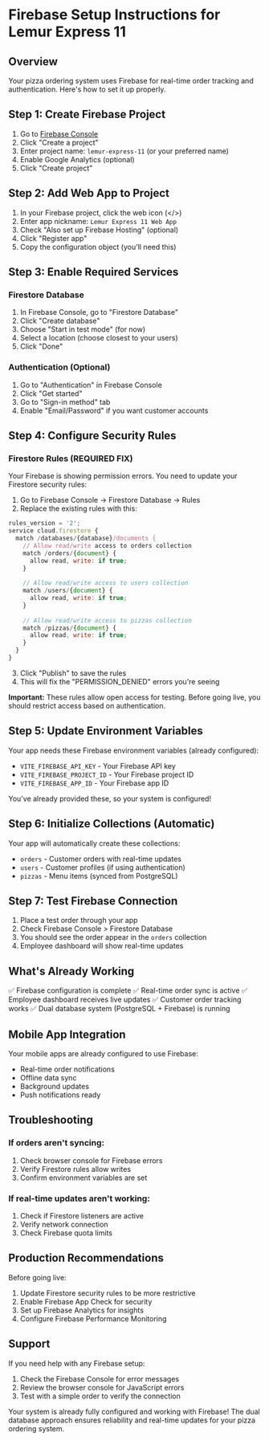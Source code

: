 # Firebase Setup Instructions for Lemur Express 11

## Overview
Your pizza ordering system uses Firebase for real-time order tracking and authentication. Here's how to set it up properly.

## Step 1: Create Firebase Project

1. Go to [Firebase Console](https://console.firebase.google.com)
2. Click "Create a project"
3. Enter project name: `lemur-express-11` (or your preferred name)
4. Enable Google Analytics (optional)
5. Click "Create project"

## Step 2: Add Web App to Project

1. In your Firebase project, click the web icon (</>)
2. Enter app nickname: `Lemur Express 11 Web App`
3. Check "Also set up Firebase Hosting" (optional)
4. Click "Register app"
5. Copy the configuration object (you'll need this)

## Step 3: Enable Required Services

### Firestore Database
1. In Firebase Console, go to "Firestore Database"
2. Click "Create database"
3. Choose "Start in test mode" (for now)
4. Select a location (choose closest to your users)
5. Click "Done"

### Authentication (Optional)
1. Go to "Authentication" in Firebase Console
2. Click "Get started"
3. Go to "Sign-in method" tab
4. Enable "Email/Password" if you want customer accounts

## Step 4: Configure Security Rules

### Firestore Rules (REQUIRED FIX)
Your Firebase is showing permission errors. You need to update your Firestore security rules:

1. Go to Firebase Console → Firestore Database → Rules
2. Replace the existing rules with this:

```javascript
rules_version = '2';
service cloud.firestore {
  match /databases/{database}/documents {
    // Allow read/write access to orders collection
    match /orders/{document} {
      allow read, write: if true;
    }
    
    // Allow read/write access to users collection  
    match /users/{document} {
      allow read, write: if true;
    }
    
    // Allow read/write access to pizzas collection
    match /pizzas/{document} {
      allow read, write: if true;
    }
  }
}
```

3. Click "Publish" to save the rules
4. This will fix the "PERMISSION_DENIED" errors you're seeing

**Important:** These rules allow open access for testing. Before going live, you should restrict access based on authentication.

## Step 5: Update Environment Variables

Your app needs these Firebase environment variables (already configured):
- `VITE_FIREBASE_API_KEY` - Your Firebase API key
- `VITE_FIREBASE_PROJECT_ID` - Your Firebase project ID
- `VITE_FIREBASE_APP_ID` - Your Firebase app ID

You've already provided these, so your system is configured!

## Step 6: Initialize Collections (Automatic)

Your app will automatically create these collections:
- `orders` - Customer orders with real-time updates
- `users` - Customer profiles (if using authentication)
- `pizzas` - Menu items (synced from PostgreSQL)

## Step 7: Test Firebase Connection

1. Place a test order through your app
2. Check Firebase Console > Firestore Database
3. You should see the order appear in the `orders` collection
4. Employee dashboard will show real-time updates

## What's Already Working

✅ Firebase configuration is complete
✅ Real-time order sync is active
✅ Employee dashboard receives live updates
✅ Customer order tracking works
✅ Dual database system (PostgreSQL + Firebase) is running

## Mobile App Integration

Your mobile apps are already configured to use Firebase:
- Real-time order notifications
- Offline data sync
- Background updates
- Push notifications ready

## Troubleshooting

### If orders aren't syncing:
1. Check browser console for Firebase errors
2. Verify Firestore rules allow writes
3. Confirm environment variables are set

### If real-time updates aren't working:
1. Check if Firestore listeners are active
2. Verify network connection
3. Check Firebase quota limits

## Production Recommendations

Before going live:
1. Update Firestore security rules to be more restrictive
2. Enable Firebase App Check for security
3. Set up Firebase Analytics for insights
4. Configure Firebase Performance Monitoring

## Support

If you need help with any Firebase setup:
1. Check the Firebase Console for error messages
2. Review the browser console for JavaScript errors
3. Test with a simple order to verify the connection

Your system is already fully configured and working with Firebase! The dual database approach ensures reliability and real-time updates for your pizza ordering system.
